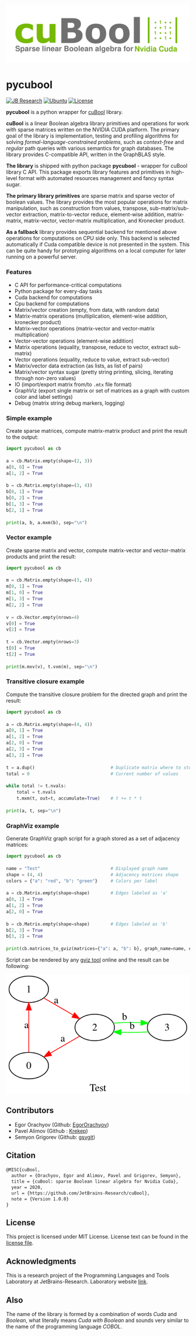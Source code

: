 ![Project logo](https://github.com/JetBrains-Research/cuBool/blob/master/docs/logo/cubool_logo_trsp.png?raw=true)

# pycubool

[![JB Research](https://jb.gg/badges/research-flat-square.svg)](https://research.jetbrains.org/)
[![Ubuntu](https://github.com/JetBrains-Research/cuBool/workflows/Ubuntu/badge.svg?branch=master)](https://github.com/JetBrains-Research/cuBool/actions)
[![License](https://img.shields.io/badge/license-MIT-orange)](https://github.com/JetBrains-Research/cuBool/blob/master/LICENSE)

**pycubool** is a python wrapper for [cuBool](https://github.com/JetBrains-Research/cuBool) library.

**cuBool** is a linear Boolean algebra library primitives and operations for 
work with sparse matrices written on the NVIDIA CUDA platform. The primary 
goal of the library is implementation, testing and profiling algorithms for
solving *formal-language-constrained problems*, such as *context-free* 
and *regular* path queries with various semantics for graph databases.
The library provides C-compatible API, written in the GraphBLAS style.

**The library** is shipped with python package **pycubool** - wrapper for
cuBool library C API. This package exports library features and primitives 
in high-level format with automated resources management and fancy syntax sugar.

**The primary library primitives** are sparse matrix and sparse vector of boolean values. 
The library provides the most popular operations for matrix manipulation, 
such as construction from values, transpose, sub-matrix/sub-vector extraction, matrix-to-vector reduce, 
element-wise addition, matrix-matrix, matrix-vector, vector-matrix multiplication, and Kronecker product.  

**As a fallback** library provides sequential backend for mentioned above operations
for computations on CPU side only. This backend is selected automatically
if Cuda compatible device is not presented in the system. This can be quite handy for 
prototyping algorithms on a local computer for later running on a powerful server.   

### Features

- C API for performance-critical computations
- Python package for every-day tasks
- Cuda backend for computations
- Cpu backend for computations
- Matrix/vector creation (empty, from data, with random data)
- Matrix-matrix operations (multiplication, element-wise addition, kronecker product)
- Matrix-vector operations (matrix-vector and vector-matrix multiplication)
- Vector-vector operations (element-wise addition)
- Matrix operations (equality, transpose, reduce to vector, extract sub-matrix)
- Vector operations (equality, reduce to value, extract sub-vector)
- Matrix/vector data extraction (as lists, as list of pairs)
- Matrix/vector syntax sugar (pretty string printing, slicing, iterating through non-zero values)
- IO (import/export matrix from/to `.mtx` file format)
- GraphViz (export single matrix or set of matrices as a graph with custom color and label settings)
- Debug (matrix string debug markers, logging)

### Simple example

Create sparse matrices, compute matrix-matrix product and print the result to the output:

```python
import pycubool as cb

a = cb.Matrix.empty(shape=(2, 3))
a[0, 0] = True
a[1, 2] = True

b = cb.Matrix.empty(shape=(3, 4))
b[0, 1] = True
b[0, 2] = True
b[1, 3] = True
b[2, 1] = True

print(a, b, a.mxm(b), sep="\n")
```

### Vector example

Create sparse matrix and vector, compute matrix-vector and vector-matrix products and print the result:

```python
import pycubool as cb

m = cb.Matrix.empty(shape=(3, 4))
m[0, 1] = True
m[1, 0] = True
m[1, 3] = True
m[2, 2] = True

v = cb.Vector.empty(nrows=4)
v[0] = True
v[2] = True

t = cb.Vector.empty(nrows=3) 
t[0] = True
t[2] = True

print(m.mxv(v), t.vxm(m), sep="\n")
```

### Transitive closure example

Compute the transitive closure problem for the directed graph and print the result:

```python
import pycubool as cb

a = cb.Matrix.empty(shape=(4, 4))
a[0, 1] = True
a[1, 2] = True
a[2, 0] = True
a[2, 3] = True
a[3, 2] = True

t = a.dup()                             # Duplicate matrix where to store result
total = 0                               # Current number of values

while total != t.nvals:
    total = t.nvals
    t.mxm(t, out=t, accumulate=True)    # t += t * t

print(a, t, sep="\n")
```

### GraphViz example

Generate GraphViz graph script for a graph stored as a set of adjacency matrices:

```python
import pycubool as cb

name = "Test"                           # Displayed graph name   
shape = (4, 4)                          # Adjacency matrices shape
colors = {"a": "red", "b": "green"}     # Colors per label

a = cb.Matrix.empty(shape=shape)        # Edges labeled as 'a'
a[0, 1] = True
a[1, 2] = True
a[2, 0] = True

b = cb.Matrix.empty(shape=shape)        # Edges labeled as 'b'
b[2, 3] = True
b[3, 2] = True

print(cb.matrices_to_gviz(matrices={"a": a, "b": b}, graph_name=name, edge_colors=colors))
```

Script can be rendered by any [gviz tool](https://dreampuf.github.io/GraphvizOnline/) online and the result can be following:

![gviz-example](https://raw.githubusercontent.com/JetBrains-Research/cuBool/master/docs/pictures/gviz_example.png)

## Contributors

- Egor Orachyov (Github: [EgorOrachyov](https://github.com/EgorOrachyov))
- Pavel Alimov (Github : [Krekep](https://github.com/Krekep))
- Semyon Grigorev (Github: [gsvgit](https://github.com/gsvgit))

## Citation 

```ignorelang
@MISC{cuBool,
  author = {Orachyov, Egor and Alimov, Pavel and Grigorev, Semyon},
  title = {cuBool: sparse Boolean linear algebra for Nvidia Cuda},
  year = 2020,
  url = {https://github.com/JetBrains-Research/cuBool},
  note = {Version 1.0.0}
}
```

## License

This project is licensed under MIT License. License text can be found in the 
[license file](https://github.com/JetBrains-Research/cuBool/blob/master/python/LICENSE.md).

## Acknowledgments

This is a research project of the Programming Languages and Tools Laboratory
at JetBrains-Research. Laboratory website [link](https://research.jetbrains.org/groups/plt_lab/).

## Also

The name of the library is formed by a combination of words *Cuda* and *Boolean*,
what literally means *Cuda with Boolean* and sounds very similar to the name of 
the programming language *COBOL*.